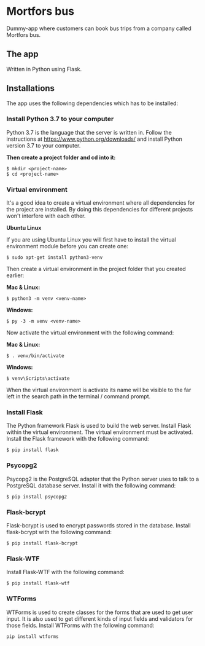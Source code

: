 # Mortfors bus

Dummy-app where customers can book bus trips from a company called Mortfors bus.

## The app

Written in Python using Flask.

## Installations

The app uses the following dependencies which has to be installed:

### Install Python 3.7 to your computer
Python 3.7 is the language that the server is written in. Follow the instructions at https://www.python.org/downloads/ and install Python version 3.7 to your computer.

**Then create a project folder and cd into it:**

```
$ mkdir <project-name>
$ cd <project-name>
```

### Virtual environment
It's a good idea to create a virtual environment where all dependencies for the project are installed. By doing this dependencies for different projects won't interfere with each other.

**Ubuntu Linux**

If you are using Ubuntu Linux you will first have to install the virtual environment module before you can create one:

```
$ sudo apt-get install python3-venv
```

Then create a virtual environment in the project folder that you created earlier:

**Mac & Linux:**
```
$ python3 -m venv <venv-name>
```

**Windows:**
```
$ py -3 -m venv <venv-name>
```

Now activate the virtual environment with the following command:

**Mac & Linux:**
```
$ . venv/bin/activate
```

**Windows:**
```
$ venv\Scripts\activate
```

When the virtual environment is activate its name will be visible to the far left in the search path in the terminal / command prompt.

### Install Flask
The Python framework Flask is used to build the web server. Install Flask within the virtual environment. The virtual environment must be activated.
Install the Flask framework with the following command:

```
$ pip install flask
```

### Psycopg2

Psycopg2 is the PostgreSQL adapter that the Python server uses to talk to a PostgreSQL database server. Install it with the following command:

```
$ pip install psycopg2
```

### Flask-bcrypt

Flask-bcrypt is used to encrypt passwords stored in the database. Install flask-bcrypt with the following command:

```
$ pip install flask-bcrypt
```

### Flask-WTF

 Install Flask-WTF with the following command:

```
$ pip install flask-wtf
```

### WTForms

WTForms is used to create classes for the forms that are used to get user input. It is also used to get different kinds of input fields and validators for those fields. Install WTForms with the following command:

```
pip install wtforms
```
